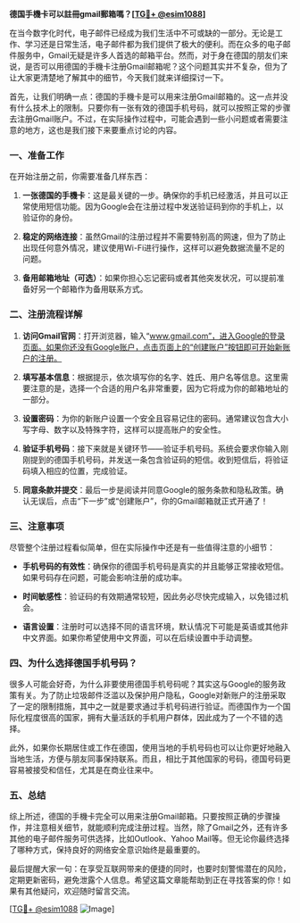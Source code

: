 **德国手機卡可以註冊gmail郵箱嗎？[[TG💪+ @esim1088](https://t.me/s/esim1088)]**

在当今数字化时代，电子邮件已经成为我们生活中不可或缺的一部分。无论是工作、学习还是日常生活，电子邮件都为我们提供了极大的便利。而在众多的电子邮件服务中，Gmail无疑是许多人首选的邮箱平台。然而，对于身在德国的朋友们来说，是否可以用德国的手機卡注册Gmail邮箱呢？这个问题其实并不复杂，但为了让大家更清楚地了解其中的细节，今天我们就来详细探讨一下。

首先，让我们明确一点：德国的手機卡是可以用来注册Gmail邮箱的。这一点并没有什么技术上的限制。只要你有一张有效的德国手机号码，就可以按照正常的步骤去注册Gmail账户。不过，在实际操作过程中，可能会遇到一些小问题或者需要注意的地方，这也是我们接下来要重点讨论的内容。

### 一、准备工作

在开始注册之前，你需要准备几样东西：

1. **一张德国的手機卡**：这是最关键的一步。确保你的手机已经激活，并且可以正常使用短信功能。因为Google会在注册过程中发送验证码到你的手机上，以验证你的身份。
   
2. **稳定的网络连接**：虽然Gmail的注册过程并不需要特别高的网速，但为了防止出现任何意外情况，建议使用Wi-Fi进行操作，这样可以避免数据流量不足的问题。

3. **备用邮箱地址（可选）**：如果你担心忘记密码或者其他突发状况，可以提前准备好另一个邮箱作为备用联系方式。

### 二、注册流程详解

1. **访问Gmail官网**：打开浏览器，输入“www.gmail.com”，进入Google的登录页面。如果你还没有Google账户，点击页面上的“创建账户”按钮即可开始新账户的注册。

2. **填写基本信息**：根据提示，依次填写你的名字、姓氏、用户名等信息。这里需要注意的是，选择一个合适的用户名非常重要，因为它将成为你的邮箱地址的一部分。

3. **设置密码**：为你的新账户设置一个安全且容易记住的密码。通常建议包含大小写字母、数字以及特殊字符，这样可以提高账户的安全性。

4. **验证手机号码**：接下来就是关键环节——验证手机号码。系统会要求你输入刚刚提到的德国手机号码，并发送一条包含验证码的短信。收到短信后，将验证码填入相应的位置，完成验证。

5. **同意条款并提交**：最后一步是阅读并同意Google的服务条款和隐私政策。确认无误后，点击“下一步”或“创建账户”，你的Gmail邮箱就正式开通了！

### 三、注意事项

尽管整个注册过程看似简单，但在实际操作中还是有一些值得注意的小细节：

- **手机号码的有效性**：确保你的德国手机号码是真实的并且能够正常接收短信。如果号码存在问题，可能会影响注册的成功率。
  
- **时间敏感性**：验证码的有效期通常较短，因此务必尽快完成输入，以免错过机会。

- **语言设置**：注册时可以选择不同的语言环境，默认情况下可能是英语或其他非中文界面。如果你希望使用中文界面，可以在后续设置中手动调整。

### 四、为什么选择德国手机号码？

很多人可能会好奇，为什么非要使用德国手机号码呢？其实这与Google的服务政策有关。为了防止垃圾邮件泛滥以及保护用户隐私，Google对新账户的注册采取了一定的限制措施，其中之一就是要求通过手机号码进行验证。而德国作为一个国际化程度很高的国家，拥有大量活跃的手机用户群体，因此成为了一个不错的选择。

此外，如果你长期居住或工作在德国，使用当地的手机号码也可以让你更好地融入当地生活，方便与朋友同事保持联系。而且，相比于其他国家的号码，德国号码更容易被接受和信任，尤其是在商业往来中。

### 五、总结

综上所述，德国的手機卡完全可以用来注册Gmail邮箱。只要按照正确的步骤操作，并注意相关细节，就能顺利完成注册过程。当然，除了Gmail之外，还有许多其他的电子邮件服务可供选择，比如Outlook、Yahoo Mail等。但无论你最终选择了哪种方式，保持良好的网络安全意识始终是最重要的。

最后提醒大家一句：在享受互联网带来的便捷的同时，也要时刻警惕潜在的风险，定期更新密码，避免泄露个人信息。希望这篇文章能帮助到正在寻找答案的你！如果有其他疑问，欢迎随时留言交流。

[[TG💪+ @esim1088](https://t.me/s/esim1088) ![Image](https://i.postimg.cc/4NQfJmqS/Snipaste-2025-05-13-00-14-12.png)]
